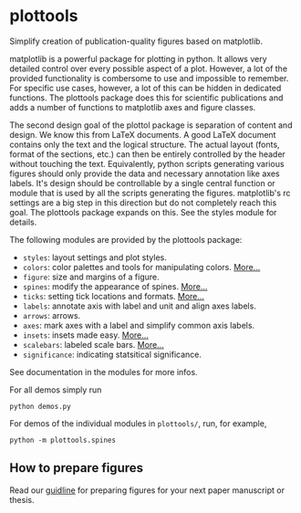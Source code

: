# plottools

Simplify creation of publication-quality figures based on matplotlib.

matplotlib is a powerful package for plotting in python. It allows
very detailed control over every possible aspect of a plot. However, a
lot of the provided functionality is combersome to use and impossible
to remember. For specific use cases, however, a lot of this can be
hidden in dedicated functions. The plottools package does this for
scientific publications and adds a number of functions to matplotlib
axes and figure classes.

The second design goal of the plottol package is separation of content
and design. We know this from LaTeX documents. A good LaTeX document
contains only the text and the logical structure. The actual layout
(fonts, format of the sections, etc.) can then be entirely controlled
by the header without touching the text. Equivalently, python scripts
generating various figures should only provide the data and necessary
annotation like axes labels. It's design should be controllable by a
single central function or module that is used by all the scripts
generating the figures. matplotlib's rc settings are a big step in
this direction but do not completely reach this goal. The plottools
package expands on this. See the styles module for details.

The following modules are provided by the plottools package:
- `styles`: layout settings and plot styles.
- `colors`: color palettes and tools for manipulating colors. [More...](doc/colors.md)
- `figure`: size and margins of a figure.
- `spines`: modify the appearance of spines. [More...](doc/spines.md)
- `ticks`: setting tick locations and formats. [More...](doc/ticks.md)
- `labels`: annotate axis with label and unit and align axes labels.
- `arrows`: arrows.
- `axes`: mark axes with a label and simplify common axis labels.
- `insets`: insets made easy. [More...](doc/insets.md)
- `scalebars`: labeled scale bars. [More...](doc/scalebars.md)
- `significance`: indicating statsitical significance.

See documentation in the modules for more infos.

For all demos simply run
```
python demos.py
```
For demos of the individual modules in `plottools/`, 
run, for example,
```
python -m plottools.spines
```

## How to prepare figures

Read our [guidline](doc/guide.md) for preparing figures for your next paper manuscript or thesis.
